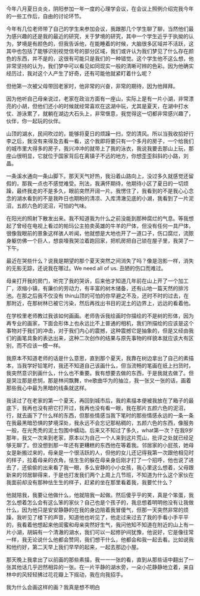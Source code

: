 今年八月夏日炎炎，阴阳参加一年一度的心理学会议，在会议上照例介绍完我今年的一些工作后，自由的讨论环节。

今年有几位老师带了自己的学生来参加会议，我跟那几个学生聊了聊，当然他们最为感兴趣的还是我的最近的研究，关于梦境的研究，其中一个学生近乎于执拗的认为，梦境是有颜色的，但我告诉他，在能睡着的时候，大脑很多区域并不活跃，这其中也包括了能够识别视觉信号的部分区域，我们或许认为我们梦见了什么存在颜色的东西，并不是的，这很有可能只是我们的一种错觉。这个学生他不这么想，他非常坚持的认为，我们梦中可以看见如同现实一般的清晰可辨的色彩。因为他确实经历过，我对这个人产生了好奇，还有可能他就紧盯着什么呢？

但他第一次被父母带回老家时，他非常的兴奋，非常的期待，因为他拜拜。

因为他听自己母亲说过，老家在政治方面有一座山，实际上是有一片小湖，非常漂亮的小胡，但他们还小的时候就经常喜欢在这湖中玩，尤其是夏天，在湖中打水仗、游泳累了，就躺在湖边大石头上，非常惬意，我觉得这一切都非常感兴趣了，伙伴，你一起玩的伙伴。

山顶的湖水，民间吹过的，能够将夏日的烦躁一扫，空的清风。所以当我收拾好行李之后，我没有来得及去看一看，这个我即将要只有一个多月的房子，一个给我们的城市里大得多的房子，我兴冲冲的就带上了我的泳衣，我说我要去那山上玩，那座山很明显，它就位于国家背后在离镇子不远的地方，你想歪歪斜斜的小路，刘晶。

一条溪水通向一条山脚下。那天天气好热，我沿着山路向上，没过多久就感觉还留假的，那我一点也不感觉难受。刑法，我满怀期待，他期待小区了夏日的一切烦躁，最终我走的不是多久，眼前突然开阔一片。我愣住了，我看到的不是我心心念念的湖水看到的不是我昨日也期盼的清凉、入库清澈见底的小湖，我看到了一片泥沼，五颜六色的泥沼，可怕的气味。

在阳光的照射下散发出来。我不知道我为什么之前没能到那种腐烂的气息。等我想起了曾经在电视上看过的帕玛公主拍卖英雄的牛羊的尸体，但没有任何一具尸体，很像我眼前的景象这样骇人听闻，他就想是大地也开了一道口子，伤口腐烂，流脓身躯仿佛一个巨人，想哀嚎我哭泣着跑回家，把机房把自己锁在屋子里，我哭了一下午。

最近在哭些什么？说我是期望的那个夏天突然之间消失了吗？像是泡影一样，消失的无影无踪，还说我在哪过。We need all of us. 丑陋的伤口而难过。

母亲打开我的房门，听完了我的哭诉，后来他才知道几年前在山上开了一个加工厂，浓缩小镇，有廉价的劳动力，有丰富的树木储备，还有山地一篇天然的排污池。在那之后我不仅没有 thin山顶的可怕的你早避之不及，还时不时的过去，在那附近，在那树林已被它污染，然后再找出书目的泥土的边界上，远远的看着他。

在学校里老师教过我该如何画画。老师告诉我绘画时你描绘的不是树的形体，因为再专业的画家，下面会形体上也永远比不上普通的相机，我们所描绘的应该是这个事物对于我们的冲击，对于我们内心的震撼，这种震撼它是抽象的，但是又经由我们的画笔具象的表达出来，这种二次创作的结果与原先事物的样貌本就应该大有区别，而不应该一模一样。

我原本不知道老师的话是什么意思，直到那个夏天，我靠在树边拿出了自己的素描本，当我学好铅笔时，我还不知道自己该画什么，但当流畅的笔画在纸上扫货时，我突然意识到画什么，什么也不重要。我有想要去做的东西，于是我就去做了。但是哭泣那是悲悯，那是林间飘舞，the歌曲华为的抽泣，我一张又一张的话，画着那些我心中最为黑暗的线条就这样。

我读过了在老家的第一个夏天，再回到城市后，我的素描本便被我放在了箱子的最底下，我再也没有把它打开过，我再也没有看一眼，我在那片五颜六色的泥沼，行，就去画下了什么样的东西，但那些情感当我下笔时的那些情感永远的一条一条在我最黑暗恐惧的梦境深处，我永远不会忘记那粘稠的，五颜六色的东西，像服务一般，在光秃秃的泥土包围中蠕动。后来又不知过了多久，what第一次？在我9岁那年，我又一次来到老家，原本以为自己一个人来到这片荒山，批评之处就已经足够无聊了。但没想到那一年还有更糟糕的东西他在等着我。邻居家的小屁孩，她母女是新搬过来的，母亲是一个很活跃的人，但他的女儿还记得我第一次跟他相见时的样子，拉着母亲的衣角，怯生生的躲在母亲身后刚才打了一个招呼，他也说了进去了，还偷偷的出来看了我一眼，多么安静的小小女孩，我心里这么想着，父母跟新来的邻居聊得来，于是也打发我们两个上周上几节班，不知道为什么这个家伙在我面前却没有那种怯生生的样子，赶紧的坐在那里看着我，我要忙什么？

他就陪我，我要让他做什么，他就陪我一起做。然后傻乎乎的笑，真是个笨蛋，我怎么想着怎么会有这么笨的家伙？自己也是个孩子的，我总想着明明他没有让我做什么，因为他只是安安静静的在我的身边陪着我冒傻气，但那一天突然非常的烦躁，我听见了楼下的声音，知道他也听见了，他走过来过去了我的手看小手平平的，我看着他想起来他闺蜜和母亲突然好生气，我问他知不知道在附近的山上有一片小湖，胡娟有一个清澈的湖水，我们可以一起修护间犹豫，他说好，它是像往常一样，我无论说什么他都会赞同，我们想干什么，他都会和我一起去看。比如说我和他约好，第二天早上我们早早的起来，一起去那边小屋。

那天晚上我拿出了以前画的那些素描，我一一一张的看，直到从那些话中翻出了一张其他话几乎迥然相异的一张。在一片平静的湖水旁，一朵小花静静地立着，来自林中的风轻轻拂过花花瓣上下摇动，我在向我招手。

我为什么会画这样的画？我真是想不明白